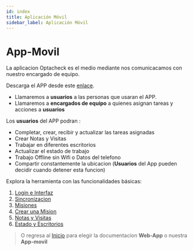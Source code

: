 ```yaml
---
id: index
title: Aplicación Móvil
sidebar_label: Aplicación Móvil
---
```


# App-Movil

La aplicacion Optacheck es el medio mediante nos comunicacamos con nuestro encargado de equipo. 

Descarga el APP desde este [enlace](https://play.google.com/store/apps/details?id=com.optagonal.optacheck).

 - Llamaremos a **usuarios** a las personas que usaran el APP. 
 - Llamaremos a **encargados de equipo** a quienes asignan tareas y acciones a **usuarios**


Los **usuarios** del APP podran :

 - Completar, crear, recibir y actualizar las tareas asignadas
 - Crear Notas y Visitas
 - Trabajar en diferentes escritorios
 - Actualizar el estado de trabajo
 - Trabajo Offline sin Wifi o Datos del telefono
 - Compartir constantemente la ubicacion (**Usuarios** del App pueden decidir cuando detener esta funcion)

 Explora la herramienta con las funcionalidades básicas:

1. [Login e Interfaz](/v1/app-movil/login_interfaz.html)
2. [Sincronizacion](/v1/app-movil/sync.html)
3. [Misiones](/v1/app-movil/misiones.html)
4. [Crear una Mision](/v1/app-movil/crear_mision.html)
5. [Notas y Visitas](/v1/app-movil/notas_visitas.html)
6. [Estado y Escritorios](/v1/app-movil/estado_escritorios.html)

> O regresa al [Inicio](https://docs.optacheck.com/v1/) para elegir la documentacion **Web-App** o nuestra **App-movil**



<!--stackedit_data:
eyJoaXN0b3J5IjpbMTg5NTM0NjkxMSwtNzM2NzgzMDA3LC0xOT
cyODU0OTE3LC01NDUyNzYyNzUsOTI2OTk2ODEyLC0xNTI4MDMy
ODg4LDE1MDU2NzYyNzUsNzMwOTk4MTE2XX0=
-->